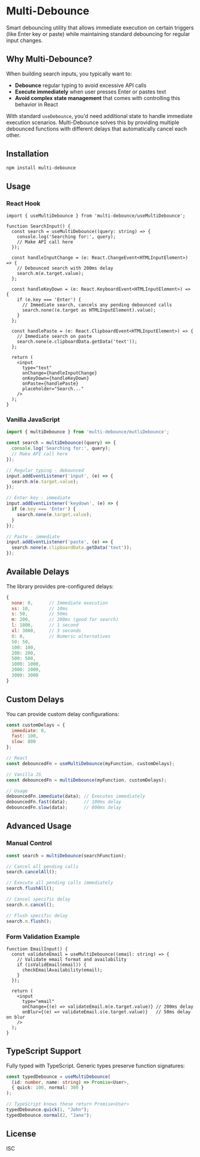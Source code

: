 # Multi-Debounce

Smart debouncing utility that allows immediate execution on certain triggers (like Enter key or paste) while maintaining standard debouncing for regular input changes.

## Why Multi-Debounce?

When building search inputs, you typically want to:
- **Debounce** regular typing to avoid excessive API calls
- **Execute immediately** when user presses Enter or pastes text
- **Avoid complex state management** that comes with controlling this behavior in React

With standard `useDebounce`, you'd need additional state to handle immediate execution scenarios. Multi-Debounce solves this by providing multiple debounced functions with different delays that automatically cancel each other.

## Installation

```bash
npm install multi-debounce
```

## Usage

### React Hook

```tsx
import { useMultiDebounce } from 'multi-debounce/useMultiDebounce';

function SearchInput() {
  const search = useMultiDebounce((query: string) => {
    console.log('Searching for:', query);
    // Make API call here
  });

  const handleInputChange = (e: React.ChangeEvent<HTMLInputElement>) => {
    // Debounced search with 200ms delay
    search.m(e.target.value);
  };

  const handleKeyDown = (e: React.KeyboardEvent<HTMLInputElement>) => {
    if (e.key === 'Enter') {
      // Immediate search, cancels any pending debounced calls
      search.none((e.target as HTMLInputElement).value);
    }
  };

  const handlePaste = (e: React.ClipboardEvent<HTMLInputElement>) => {
    // Immediate search on paste
    search.none(e.clipboardData.getData('text'));
  };

  return (
    <input
      type="text"
      onChange={handleInputChange}
      onKeyDown={handleKeyDown}
      onPaste={handlePaste}
      placeholder="Search..."
    />
  );
}
```

### Vanilla JavaScript

```javascript
import { multiDebounce } from 'multi-debounce/mutliDebounce';

const search = multiDebounce((query) => {
  console.log('Searching for:', query);
  // Make API call here
});

// Regular typing - debounced
input.addEventListener('input', (e) => {
  search.m(e.target.value);
});

// Enter key - immediate
input.addEventListener('keydown', (e) => {
  if (e.key === 'Enter') {
    search.none(e.target.value);
  }
});

// Paste - immediate
input.addEventListener('paste', (e) => {
  search.none(e.clipboardData.getData('text'));
});
```

## Available Delays

The library provides pre-configured delays:

```javascript
{
  none: 0,      // Immediate execution
  xs: 10,       // 10ms
  s: 50,        // 50ms
  m: 200,       // 200ms (good for search)
  l: 1000,      // 1 second
  xl: 3000,     // 3 seconds
  0: 0,         // Numeric alternatives
  50: 50,
  100: 100,
  200: 200,
  500: 500,
  1000: 1000,
  2000: 2000,
  3000: 3000
}
```

## Custom Delays

You can provide custom delay configurations:

```javascript
const customDelays = {
  immediate: 0,
  fast: 100,
  slow: 800
};

// React
const debouncedFn = useMultiDebounce(myFunction, customDelays);

// Vanilla JS
const debouncedFn = multiDebounce(myFunction, customDelays);

// Usage
debouncedFn.immediate(data); // Executes immediately
debouncedFn.fast(data);      // 100ms delay
debouncedFn.slow(data);      // 800ms delay
```

## Advanced Usage

### Manual Control

```javascript
const search = multiDebounce(searchFunction);

// Cancel all pending calls
search.cancelAll();

// Execute all pending calls immediately
search.flushAll();

// Cancel specific delay
search.m.cancel();

// Flush specific delay
search.m.flush();
```

### Form Validation Example

```tsx
function EmailInput() {
  const validateEmail = useMultiDebounce((email: string) => {
    // Validate email format and availability
    if (isValidEmail(email)) {
      checkEmailAvailability(email);
    }
  });

  return (
    <input
      type="email"
      onChange={(e) => validateEmail.m(e.target.value)} // 200ms delay
      onBlur={(e) => validateEmail.s(e.target.value)}   // 50ms delay on blur
    />
  );
}
```

## TypeScript Support

Fully typed with TypeScript. Generic types preserve function signatures:

```typescript
const typedDebounce = useMultiDebounce(
  (id: number, name: string) => Promise<User>,
  { quick: 100, normal: 300 }
);

// TypeScript knows these return Promise<User>
typedDebounce.quick(1, "John");
typedDebounce.normal(2, "Jane");
```

## License

ISC